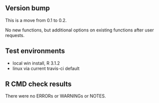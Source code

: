## Version bump

This is a move from 0.1 to 0.2.

No new functions, but additional options on existing functions after user requests.

## Test environments
* local win install, R 3.1.2
* linux via current travis-ci default

## R CMD check results
There were no ERRORs or WARNINGs or NOTES.



